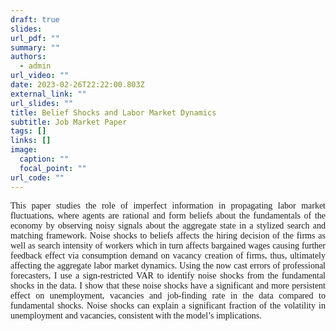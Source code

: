 ```yaml
---
draft: true
slides: 
url_pdf: ""
summary: ""
authors:
  - admin
url_video: ""
date: 2023-02-26T22:22:00.803Z
external_link: ""
url_slides: ""
title: Belief Shocks and Labor Market Dynamics
subtitle: Job Market Paper
tags: []
links: []
image:
  caption: ""
  focal_point: ""
url_code: ""
---
```

<p style="font-family:rose;text-align: justify;">This paper studies the role of imperfect information in propagating labor market fluctuations, where agents are rational and form beliefs about the fundamentals of the economy by observing noisy signals about the aggregate state in a stylized search and matching framework. Noise shocks to beliefs affects the hiring decision of the firms as well as search intensity of workers which in turn affects bargained wages causing further feedback effect via consumption demand on vacancy creation of firms, thus, ultimately affecting the aggregate labor market dynamics. Using the now cast errors of professional forecasters, I use a sign-restricted VAR to identify noise shocks from the fundamental shocks in the data. I show that these noise shocks have a significant and more persistent effect on unemployment, vacancies and job-finding rate in the data compared to fundamental shocks. Noise shocks can explain a significant fraction of the volatility in unemployment and vacancies, consistent with the model’s implications.</p>
